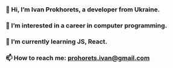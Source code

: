 ### 👋 Hi, I’m Ivan Prokhorets, a developer from Ukraine.
### 👀 I’m interested in a career in computer programming.
### 🌱 I’m currently learning JS, React.
### 📫 How to reach me: prohorets.ivan@gmail.com

<!--
**IvanProkh/IvanProkh** is a ✨ _special_ ✨ repository because its `README.md` (this file) appears on your GitHub profile.

Here are some ideas to get you started:

- 🔭 I’m currently working on ...
- 🌱 I’m currently learning ...
- 👯 I’m looking to collaborate on ...
- 🤔 I’m looking for help with ...
- 💬 Ask me about ...
- 📫 How to reach me: ...
- 😄 Pronouns: ...
- ⚡ Fun fact: ...

My add:
### 👀 I’m interested Web Development
-->
